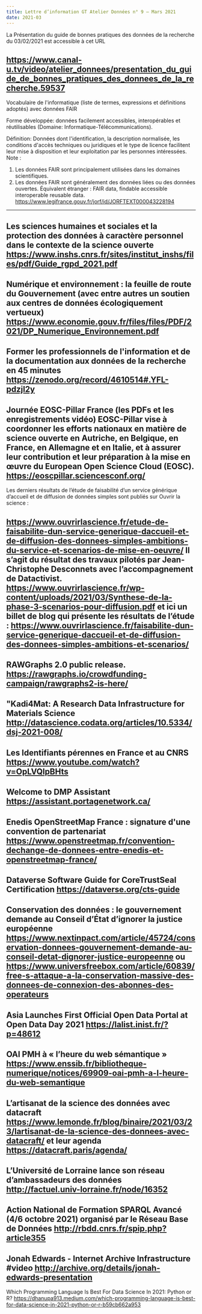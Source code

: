 ```yaml
---
title: Lettre d’information GT Atelier Données n° 9 – Mars 2021
date: 2021-03
---
```


La Présentation du guide de bonnes pratiques des données de la recherche du 03/02/2021 est accessible à cet URL

https://www.canal-u.tv/video/atelier_donnees/presentation_du_guide_de_bonnes_pratiques_des_donnees_de_la_recherche.59537
--------------------

Vocabulaire de l'informatique (liste de termes, expressions et définitions adoptés) avec données FAIR

Forme développée: données facilement accessibles, interopérables et réutilisables (Domaine: Informatique-Télécommunications).

Définition: Données dont l'identification, la description normalisée, les conditions d'accès techniques ou juridiques et le type de licence facilitent leur mise à disposition et leur exploitation par les personnes intéressées.
Note :
1. Les données FAIR sont principalement utilisées dans les domaines scientifiques.
2. Les données FAIR sont généralement des données liées ou des données ouvertes.
Équivalent étranger : FAIR data, findable accessible interoperable reusable data.
https://www.legifrance.gouv.fr/jorf/id/JORFTEXT000043228194
--------------------

Les sciences humaines et sociales et la protection des données à caractère personnel dans le contexte de la science ouverte
https://www.inshs.cnrs.fr/sites/institut_inshs/files/pdf/Guide_rgpd_2021.pdf
--------------------

Numérique et environnement : la feuille de route du Gouvernement (avec entre autres un soutien aux centres de données écologiquement vertueux)
https://www.economie.gouv.fr/files/files/PDF/2021/DP_Numerique_Environnement.pdf
--------------------

Former les professionnels de l'information et de la documentation aux données de la recherche en 45 minutes
https://zenodo.org/record/4610514#.YFL-pdzjI2y
--------------------

Journée EOSC-Pillar France (les PDFs et les enregistrements vidéo)
EOSC-Pillar vise à coordonner les efforts nationaux en matière de science ouverte en Autriche, en Belgique, en France, en Allemagne et en Italie, et à assurer leur contribution et leur préparation à la mise en œuvre du European Open Science Cloud (EOSC).
https://eoscpillar.sciencesconf.org/
--------------------

Les derniers résultats de l’étude de faisabilité d’un service générique d’accueil et de diffusion de données simples sont publiés sur Ouvrir la science :

https://www.ouvrirlascience.fr/etude-de-faisabilite-dun-service-generique-daccueil-et-de-diffusion-des-donnees-simples-ambitions-du-service-et-scenarios-de-mise-en-oeuvre/
Il s’agit du résultat des travaux pilotés par Jean-Christophe Desconnets avec l’accompagnement de Datactivist.
https://www.ouvrirlascience.fr/wp-content/uploads/2021/03/Synthese-de-la-phase-3-scenarios-pour-diffusion.pdf
et ici un billet de blog qui présente les résultats de l’étude :
https://www.ouvrirlascience.fr/faisabilite-dun-service-generique-daccueil-et-de-diffusion-des-donnees-simples-ambitions-et-scenarios/
--------------------

RAWGraphs 2.0 public release.
https://rawgraphs.io/crowdfunding-campaign/rawgraphs2-is-here/
--------------------

"Kadi4Mat: A Research Data Infrastructure for Materials Science
http://datascience.codata.org/articles/10.5334/dsj-2021-008/
--------------------

Les Identifiants pérennes en France et au CNRS
https://www.youtube.com/watch?v=OpLVQlpBHts
--------------------

Welcome to DMP Assistant
https://assistant.portagenetwork.ca/
--------------------

Enedis OpenStreetMap France : signature d'une convention de partenariat
https://www.openstreetmap.fr/convention-dechange-de-donnees-entre-enedis-et-openstreetmap-france/
--------------------

Dataverse Software Guide for CoreTrustSeal Certification
https://dataverse.org/cts-guide
--------------------

Conservation des données : le gouvernement demande au Conseil d’État d’ignorer la justice européenne
https://www.nextinpact.com/article/45724/conservation-donnees-gouvernement-demande-au-conseil-detat-dignorer-justice-europeenne ou https://www.universfreebox.com/article/60839/free-s-attaque-a-la-conservation-massive-des-donnees-de-connexion-des-abonnes-des-operateurs
--------------------

Asia Launches First Official Open Data Portal at Open Data Day 2021
https://lalist.inist.fr/?p=48612
--------------------

OAI PMH à « l’heure du web sémantique »
https://www.enssib.fr/bibliotheque-numerique/notices/69909-oai-pmh-a-l-heure-du-web-semantique
--------------------

L’artisanat de la science des données avec datacraft
https://www.lemonde.fr/blog/binaire/2021/03/23/lartisanat-de-la-science-des-donnees-avec-datacraft/
et leur agenda https://datacraft.paris/agenda/
--------------------

L’Université de Lorraine lance son réseau d’ambassadeurs des données
http://factuel.univ-lorraine.fr/node/16352
--------------------

Action National de Formation SPARQL Avancé (4/6 octobre 2021) organisé par le Réseau Base de Données
http://rbdd.cnrs.fr/spip.php?article355
--------------------

Jonah Edwards - Internet Archive Infrastructure #video
http://archive.org/details/jonah-edwards-presentation
--------------------

Which Programming Language Is Best For Data Science In 2021: Python or R?
https://dhanupa913.medium.com/which-programming-language-is-best-for-data-science-in-2021-python-or-r-b59cb662a953
